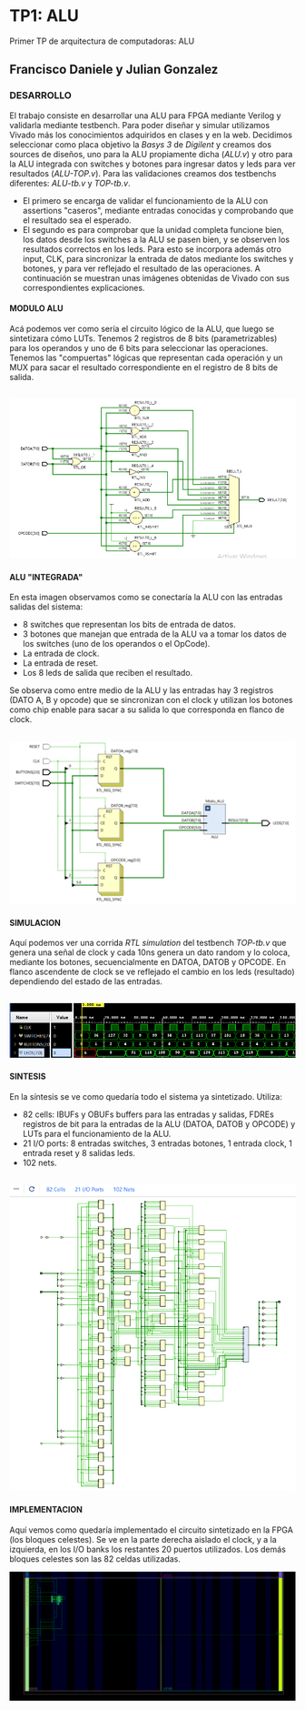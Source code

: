 # TP1: ALU
Primer TP de arquitectura de computadoras: ALU

## Francisco Daniele y Julian Gonzalez

### DESARROLLO
El trabajo consiste en desarrollar una ALU para FPGA mediante Verilog y validarla mediante testbench. Para poder diseñar y simular utilizamos Vivado más los conocimientos adquiridos en clases y en la web.
Decidimos seleccionar como placa objetivo la _Basys 3_ de _Digilent_ y creamos dos sources de diseños, uno para la ALU propiamente dicha (_ALU.v_) y otro para la ALU integrada con switches y botones para ingresar datos y leds para ver resultados (_ALU-TOP.v_).
Para las validaciones creamos dos testbenchs diferentes: _ALU-tb.v_ y _TOP-tb.v_.
-    El primero se encarga de validar el funcionamiento de la ALU con assertions "caseros", mediante entradas conocidas y comprobando que el resultado sea el esperado.
-    El segundo es para comprobar que la unidad completa funcione bien, los datos desde los switches a la ALU se pasen bien, y se observen los resultados correctos en los leds. Para esto se incorpora además otro input, CLK, para sincronizar la entrada de datos mediante los switches y botones, y para ver reflejado el resultado de las operaciones.
A continuación se muestran unas imágenes obtenidas de Vivado con sus correspondientes explicaciones.

#### MODULO ALU
Acá podemos ver como sería el circuito lógico de la ALU, que luego se sintetizara cómo LUTs. Tenemos 2 registros de 8 bits (parametrizables) para los operandos y uno de 6 bits para seleccionar las operaciones. Tenemos las "compuertas" lógicas que representan cada operación y un MUX para sacar el resultado correspondiente en el registro de 8 bits de salida.

![ALU schematic](images/alu.PNG)
---
#### ALU "INTEGRADA"
En esta imagen observamos como se conectaría la ALU con las entradas salidas del sistema:
-    8 switches que representan los bits de entrada de datos.
-    3 botones que manejan que entrada de la ALU va a tomar los datos de los switches (uno de los operandos o el OpCode).
-    La entrada de clock.
-    La entrada de reset.
-    Los 8 leds de salida que reciben el resultado.

Se observa como entre medio de la ALU y las entradas hay 3 registros (DATO A, B y opcode) que se sincronizan con el clock y utilizan los botones como chip enable para sacar a su salida lo que corresponda en flanco de clock.

![TOP schematic](images/top.PNG)
---
#### SIMULACION
Aquí podemos ver una corrida _RTL simulation_ del testbench _TOP-tb.v_ que genera una señal de clock y cada 10ns genera un dato random y lo coloca, mediante los botones, secuencialmente en DATOA, DATOB y OPCODE. En flanco ascendente de clock se ve reflejado el cambio en los leds (resultado) dependiendo del estado de las entradas. 

![simulation](images/simulation.PNG)
---
#### SINTESIS
En la síntesis se ve como quedaría todo el sistema ya sintetizado. Utiliza:
-    82 cells: IBUFs y OBUFs buffers para las entradas y salidas, FDREs registros de bit para la entradas de la ALU (DATOA, DATOB y OPCODE) y LUTs para el funcionamiento de la ALU.
-    21 I/O ports: 8 entradas switches, 3 entradas botones, 1 entrada clock, 1 entrada reset y 8 salidas leds.
-    102 nets.

![synthesis schematic](images/synthesis.PNG)
---
#### IMPLEMENTACION
Aquí vemos como quedaría implementado el circuito sintetizado en la FPGA (los bloques celestes).
Se ve en la parte derecha aislado el clock, y a la izquierda, en los I/O banks los restantes 20 puertos utilizados.
Los demás bloques celestes son las 82 celdas utilizadas.

![implementation](images/implementation.PNG)
